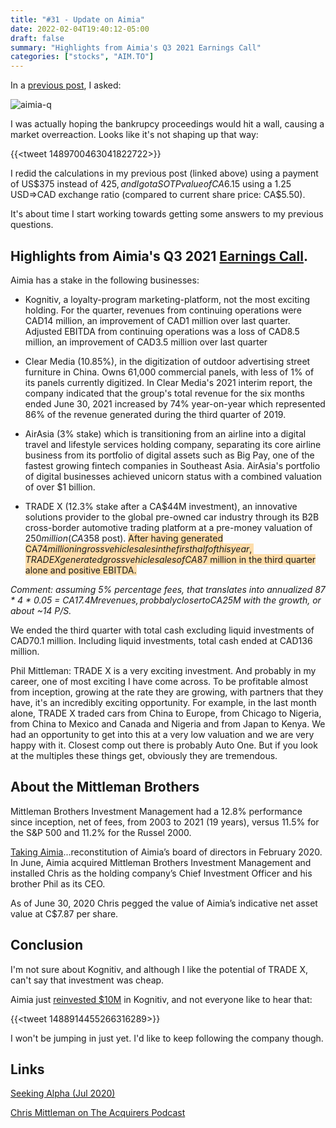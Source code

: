 ```yaml
---
title: "#31 - Update on Aimia"
date: 2022-02-04T19:40:12-05:00
draft: false
summary: "Highlights from Aimia's Q3 2021 Earnings Call"
categories: ["stocks", "AIM.TO"]
---
```


In a [previous post](/diary/aimia/), I asked:

![aimia-q](/images/aimia-q.png)

I was actually hoping the bankrupcy proceedings would hit a wall, causing a market overreaction. Looks like it's not shaping up that way:

{{<tweet 1489700463041822722>}}

I redid the calculations in my previous post (linked above) using a payment of US$375 instead of $425, and I got a SOTP value of CA$6.15 using a 1.25 USD=>CAD exchange ratio (compared to current share price: CA$5.50).

It's about time I start working towards getting some answers to my previous questions.

## Highlights from Aimia's Q3 2021 [Earnings Call](https://seekingalpha.com/article/4468554-aimia-inc-aimff-ceo-phil-mittleman-on-q3-2021-results-earnings-call-transcript).

Aimia has a stake in the following businesses:

- Kognitiv, a loyalty-program marketing-platform, not the most exciting holding.  For the quarter, revenues from continuing operations were CAD14 million, an improvement of CAD1 million over last quarter. Adjusted EBITDA from continuing operations was a loss of CAD8.5 million, an improvement of CAD3.5 million over last quarter

- Clear Media (10.85%), in the digitization of outdoor advertising street furniture in China. Owns 61,000 commercial panels, with less of 1% of its panels currently digitized.  In Clear Media's 2021 interim report, the company indicated that the group's total revenue for the six months ended June 30, 2021 increased by 74% year-on-year which represented 86% of the revenue generated during the third quarter of 2019.

- AirAsia (3% stake) which is transitioning from an airline into a digital travel and lifestyle services holding company, separating its core airline business from its portfolio of digital assets such as Big Pay, one of the fastest growing fintech companies in Southeast Asia. AirAsia's portfolio of digital businesses achieved unicorn status with a combined valuation of over $1 billion. 

- TRADE X (12.3% stake after a CA$44M investment), an innovative solutions provider to the global pre-owned car industry through its B2B cross-border automotive trading platform at a pre-money valuation of $250 million (CA$358 post). <span style="background-color: #FEDDAA;">After having generated CA$74 million in gross vehicle sales in the first half of this year, TRADE X generated gross vehicle sales of CA$87 million in the third quarter alone and positive EBITDA.</span>

_Comment: assuming 5% percentage fees, that translates into annualized 87 * 4 * 0.05 = CA$17.4M revenues, probbaly closer to CA$25M with the growth, or about ~14 P/S._

We ended the third quarter with total cash excluding liquid investments of CAD70.1 million. Including liquid investments, total cash ended at CAD136 million. 

Phil Mittleman: TRADE X is a very exciting investment. And probably in my career, one of most exciting I have come across. To be profitable almost from inception, growing at the rate they are growing, with partners that they have, it's an incredibly exciting opportunity. For example, in the last month alone, TRADE X traded cars from China to Europe, from Chicago to Nigeria, from China to Mexico and Canada and Nigeria and from Japan to Kenya. We had an opportunity to get into this at a very low valuation and we are very happy with it. Closest comp out there is probably Auto One. But if you look at the multiples these things get, obviously they are tremendous.

## About the Mittleman Brothers

Mittleman Brothers Investment Management had a 12.8% performance since inception, net of fees, from 2003 to 2021 (19 years), versus 11.5% for the S&P 500 and 11.2% for the Russel 2000.

[Taking Aimia](http://www.mittlemanbrothers.com/wp-content/uploads/2020/09/VII-CM.pdf)...reconstitution of Aimia’s board of directors in February 2020. In June, Aimia acquired Mittleman Brothers Investment Management and installed Chris as the holding company’s Chief Investment Officer and his brother Phil as its CEO.

As of June 30, 2020 Chris pegged the value of Aimia’s indicative net asset value at C$7.87 per share.

## Conclusion

I'm not sure about Kognitiv, and although I like the potential of TRADE X, can't say that investment was cheap.

Aimia just [reinvested $10M](https://www.newswire.ca/news-releases/kognitiv-announces-48-5-million-in-financing-834795332.html) in Kognitiv, and not everyone like to hear that:

{{<tweet 1488914455266316289>}}

I won't be jumping in just yet. I'd like to keep following the company though.

## Links

[Seeking Alpha (Jul 2020)](https://seekingalpha.com/article/4360727-aimia-transformed-holding-company-significant-upside)

[Chris Mittleman on The Acquirers Podcast](https://www.youtube.com/watch?v=1TUNOKyv7vQ)